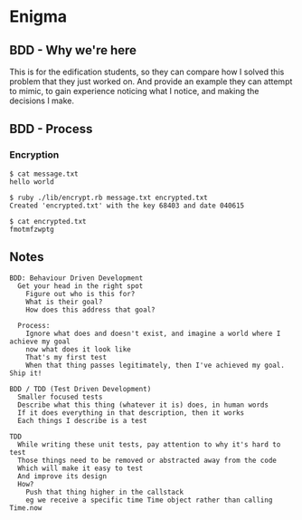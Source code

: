 Enigma
======

BDD - Why we're here
--------------------

This is for the edification students,
so they can compare how I solved this problem that they just worked on.
And provide an example they can attempt to mimic, to gain experience noticing what I notice,
and making the decisions I make.


BDD - Process
-------------

### Encryption

```
$ cat message.txt
hello world

$ ruby ./lib/encrypt.rb message.txt encrypted.txt
Created 'encrypted.txt' with the key 68403 and date 040615

$ cat encrypted.txt
fmotmfzwptg
```


Notes
-----

```
BDD: Behaviour Driven Development
  Get your head in the right spot
    Figure out who is this for?
    What is their goal?
    How does this address that goal?

  Process:
    Ignore what does and doesn't exist, and imagine a world where I achieve my goal
    now what does it look like
    That's my first test
    When that thing passes legitimately, then I've achieved my goal. Ship it!

BDD / TDD (Test Driven Development)
  Smaller focused tests
  Describe what this thing (whatever it is) does, in human words
  If it does everything in that description, then it works
  Each things I describe is a test

TDD
  While writing these unit tests, pay attention to why it's hard to test
  Those things need to be removed or abstracted away from the code
  Which will make it easy to test
  And improve its design
  How?
    Push that thing higher in the callstack
    eg we receive a specific time Time object rather than calling Time.now
```
